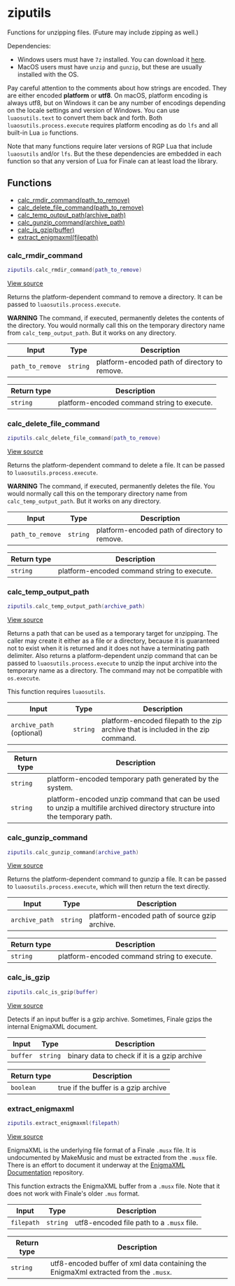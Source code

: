 # ziputils

Functions for unzipping files. (Future may include zipping as well.)

Dependencies:

- Windows users must have `7z` installed. You can download it [here](https://www.7-zip.org/).
- MacOS users must have `unzip` and `gunzip`, but these are usually installed with the OS.

Pay careful attention to the comments about how strings are encoded. They are either encoded
**platform** or **utf8**. On macOS, platform encoding is always utf8, but on Windows it can
be any number of encodings depending on the locale settings and version of Windows. You can use
`luaosutils.text` to convert them back and forth. Both `luaosutils.process.execute`
requires platform encoding as do `lfs` and all built-in Lua `io` functions.

Note that many functions require later versions of RGP Lua that include `luaosutils`
and/or `lfs`. But the these dependencies are embedded in each function so that any version
of Lua for Finale can at least load the library.

## Functions

- [calc_rmdir_command(path_to_remove)](#calc_rmdir_command)
- [calc_delete_file_command(path_to_remove)](#calc_delete_file_command)
- [calc_temp_output_path(archive_path)](#calc_temp_output_path)
- [calc_gunzip_command(archive_path)](#calc_gunzip_command)
- [calc_is_gzip(buffer)](#calc_is_gzip)
- [extract_enigmaxml(filepath)](#extract_enigmaxml)

### calc_rmdir_command

```lua
ziputils.calc_rmdir_command(path_to_remove)
```

[View source](https://github.com/finale-lua/lua-scripts/tree/refs/heads/master/src/library/ziputils.lua#L49)

Returns the platform-dependent command to remove a directory. It can be passed
to `luaosutils.process.execute`.

**WARNING** The command, if executed, permanently deletes the contents of the directory.
You would normally call this on the temporary directory name from `calc_temp_output_path`.
But it works on any directory.

| Input | Type | Description |
| ----- | ---- | ----------- |
| `path_to_remove` | `string` | platform-encoded path of directory to remove. |

| Return type | Description |
| ----------- | ----------- |
| `string` | platform-encoded command string to execute. |

### calc_delete_file_command

```lua
ziputils.calc_delete_file_command(path_to_remove)
```

[View source](https://github.com/finale-lua/lua-scripts/tree/refs/heads/master/src/library/ziputils.lua#L66)

Returns the platform-dependent command to delete a file. It can be passed
to `luaosutils.process.execute`.

**WARNING** The command, if executed, permanently deletes the file.
You would normally call this on the temporary directory name from `calc_temp_output_path`.
But it works on any directory.

| Input | Type | Description |
| ----- | ---- | ----------- |
| `path_to_remove` | `string` | platform-encoded path of directory to remove. |

| Return type | Description |
| ----------- | ----------- |
| `string` | platform-encoded command string to execute. |

### calc_temp_output_path

```lua
ziputils.calc_temp_output_path(archive_path)
```

[View source](https://github.com/finale-lua/lua-scripts/tree/refs/heads/master/src/library/ziputils.lua#L86)

Returns a path that can be used as a temporary target for unzipping. The caller may create it
either as a file or a directory, because it is guaranteed not to exist when it is returned and it does
not have a terminating path delimiter. Also returns a platform-dependent unzip command that can be
passed to `luaosutils.process.execute` to unzip the input archive into the temporary name as a directory.
The command may not be compatible with `os.execute`.

This function requires `luaosutils`.

| Input | Type | Description |
| ----- | ---- | ----------- |
| `archive_path` (optional) | `string` | platform-encoded filepath to the zip archive that is included in the zip command. |

| Return type | Description |
| ----------- | ----------- |
| `string` | platform-encoded temporary path generated by the system. |
| `string` | platform-encoded unzip command that can be used to unzip a multifile archived directory structure into the temporary path. |

### calc_gunzip_command

```lua
ziputils.calc_gunzip_command(archive_path)
```

[View source](https://github.com/finale-lua/lua-scripts/tree/refs/heads/master/src/library/ziputils.lua#L118)

Returns the platform-dependent command to gunzip a file. It can be passed
to `luaosutils.process.execute`, which will then return the text directly.

| Input | Type | Description |
| ----- | ---- | ----------- |
| `archive_path` | `string` | platform-encoded path of source gzip archive. |

| Return type | Description |
| ----------- | ----------- |
| `string` | platform-encoded command string to execute. |

### calc_is_gzip

```lua
ziputils.calc_is_gzip(buffer)
```

[View source](https://github.com/finale-lua/lua-scripts/tree/refs/heads/master/src/library/ziputils.lua#L134)

Detects if an input buffer is a gzip archive. Sometimes, Finale gzips the internal EnigmaXML document.

| Input | Type | Description |
| ----- | ---- | ----------- |
| `buffer` | `string` | binary data to check if it is a gzip archive |

| Return type | Description |
| ----------- | ----------- |
| `boolean` | true if the buffer is a gzip archive |

### extract_enigmaxml

```lua
ziputils.extract_enigmaxml(filepath)
```

[View source](https://github.com/finale-lua/lua-scripts/tree/refs/heads/master/src/library/ziputils.lua#L177)

EnigmaXML is the underlying file format of a Finale `.musx` file. It is undocumented
by MakeMusic and must be extracted from the `.musx` file. There is an effort to document
it underway at the [EnigmaXML Documentation](https://github.com/finale-lua/ziputils-documentation)
repository.

This function extracts the EnigmaXML buffer from a `.musx` file. Note that it does not work with Finale's
older `.mus` format.

| Input | Type | Description |
| ----- | ---- | ----------- |
| `filepath` | `string` | utf8-encoded file path to a `.musx` file. |

| Return type | Description |
| ----------- | ----------- |
| `string` | utf8-encoded buffer of xml data containing the EnigmaXml extracted from the `.musx`. |

